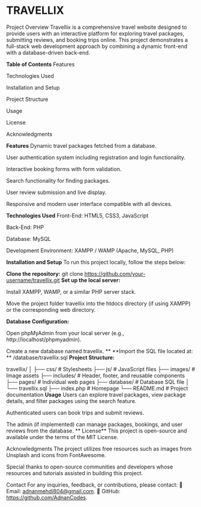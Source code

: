 # TRAVELLIX
Project Overview
Travellix is a comprehensive travel website designed to provide users with an interactive platform for exploring travel packages, submitting reviews, and booking trips online. This project demonstrates a full-stack web development approach by combining a dynamic front-end with a database-driven back-end.

**Table of Contents**
Features

Technologies Used

Installation and Setup

Project Structure

Usage

License

Acknowledgments

**Features**
Dynamic travel packages fetched from a database.

User authentication system including registration and login functionality.

Interactive booking forms with form validation.

Search functionality for finding packages.

User review submission and live display.

Responsive and modern user interface compatible with all devices.

**Technologies Used**
Front-End: HTML5, CSS3, JavaScript

Back-End: PHP

Database: MySQL

Development Environment: XAMPP / WAMP (Apache, MySQL, PHP)

**Installation and Setup**
To run this project locally, follow the steps below:

**Clone the repository:**
git clone https://github.com/your-username/travellix.git
**Set up the local server:**

Install XAMPP, WAMP, or a similar PHP server stack.

Move the project folder travellix into the htdocs directory (if using XAMPP) or the corresponding web directory.

**Database Configuration:**

Open phpMyAdmin from your local server (e.g., http://localhost/phpmyadmin).

Create a new database named travellix.
**
**Import the SQL file located at:
**
/database/travellix.sql
**Project Structure:**

travellix/
│
├── css/                 # Stylesheets
├── js/                  # JavaScript files
├── images/              # Image assets
├── includes/            # Header, footer, and reusable components
├── pages/               # Individual web pages
├── database/            # Database SQL file
│   └── travellix.sql
├── index.php            # Homepage
└── README.md            # Project documentation
**Usage**
Users can explore travel packages, view package details, and filter packages using the search feature.

Authenticated users can book trips and submit reviews.

The admin (if implemented) can manage packages, bookings, and user reviews from the database.
**
License**
This project is open-source and available under the terms of the MIT License.

Acknowledgments
The project utilizes free resources such as images from Unsplash and icons from FontAwesome.

Special thanks to open-source communities and developers whose resources and tutorials assisted in building this project.

Contact
For any inquiries, feedback, or contributions, please contact:
📧 Email: adnanmehdi804@gmail.com.
🔗 GitHub: https://github.com/AdnanCodes.
